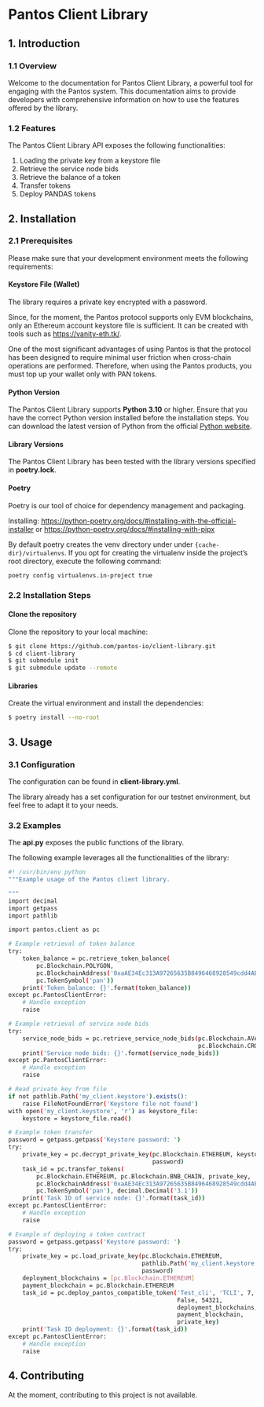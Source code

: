# Pantos Client Library

## 1. Introduction

### 1.1 Overview

Welcome to the documentation for Pantos Client Library, a powerful tool for engaging with the Pantos system. This documentation aims to provide developers with comprehensive information on how to use the features offered by the library.

### 1.2 Features

The Pantos Client Library API exposes the following functionalities:

1. Loading the private key from a keystore file
2. Retrieve the service node bids
3. Retrieve the balance of a token
4. Transfer tokens
5. Deploy PANDAS tokens

## 2. Installation

### 2.1  Prerequisites

Please make sure that your development environment meets the following requirements:

#### Keystore File (Wallet)

The library requires a private key encrypted with a password. 

Since, for the moment, the Pantos protocol supports only EVM blockchains, only an Ethereum account keystore file is sufficient. It can be created with tools such as https://vanity-eth.tk/.

One of the most significant advantages of using Pantos is that the protocol has been designed to require minimal user friction when cross-chain operations are performed. Therefore, when using the Pantos products, you must top up your wallet only with PAN tokens.

#### Python Version

The Pantos Client Library supports **Python 3.10** or higher. Ensure that you have the correct Python version installed before the installation steps. You can download the latest version of Python from the official [Python website](https://www.python.org/downloads/).

#### Library Versions

The Pantos Client Library has been tested with the library versions specified in **poetry.lock**.

#### Poetry

Poetry is our tool of choice for dependency management and packaging.

Installing: 
https://python-poetry.org/docs/#installing-with-the-official-installer
or
https://python-poetry.org/docs/#installing-with-pipx

By default poetry creates the venv directory under under ```{cache-dir}/virtualenvs```. If you opt for creating the virtualenv inside the project’s root directory, execute the following command:

```bash
poetry config virtualenvs.in-project true
```

### 2.2  Installation Steps

#### Clone the repository

Clone the repository to your local machine:

```bash
$ git clone https://github.com/pantos-io/client-library.git
$ cd client-library
$ git submodule init
$ git submodule update --remote
```

#### Libraries

Create the virtual environment and install the dependencies:

```bash
$ poetry install --no-root
```

## 3. Usage

### 3.1 Configuration

The configuration can be found in **client-library.yml**.

The library already has a set configuration for our testnet environment, but feel free to adapt it to your needs.

### 3.2 Examples

The **api.py** exposes the public functions of the library.

The following example leverages all the functionalities of the library:

```bash
#! /usr/bin/env python
"""Example usage of the Pantos client library.

"""
import decimal
import getpass
import pathlib

import pantos.client as pc

# Example retrieval of token balance
try:
    token_balance = pc.retrieve_token_balance(
        pc.Blockchain.POLYGON,
        pc.BlockchainAddress('0xaAE34Ec313A97265635B8496468928549cdd4AB7'),
        pc.TokenSymbol('pan'))
    print('Token balance: {}'.format(token_balance))
except pc.PantosClientError:
    # Handle exception
    raise

# Example retrieval of service node bids
try:
    service_node_bids = pc.retrieve_service_node_bids(pc.Blockchain.AVALANCHE,
                                                      pc.Blockchain.CRONOS)
    print('Service node bids: {}'.format(service_node_bids))
except pc.PantosClientError:
    # Handle exception
    raise

# Read private key from file
if not pathlib.Path('my_client.keystore').exists():
    raise FileNotFoundError('Keystore file not found')
with open('my_client.keystore', 'r') as keystore_file:
    keystore = keystore_file.read()

# Example token transfer
password = getpass.getpass('Keystore password: ')
try:
    private_key = pc.decrypt_private_key(pc.Blockchain.ETHEREUM, keystore,
                                         password)
    task_id = pc.transfer_tokens(
        pc.Blockchain.ETHEREUM, pc.Blockchain.BNB_CHAIN, private_key,
        pc.BlockchainAddress('0xaAE34Ec313A97265635B8496468928549cdd4AB7'),
        pc.TokenSymbol('pan'), decimal.Decimal('3.1'))
    print('Task ID of service node: {}'.format(task_id))
except pc.PantosClientError:
    # Handle exception
    raise

# Example of deploying a token contract
password = getpass.getpass('Keystore password: ')
try:
    private_key = pc.load_private_key(pc.Blockchain.ETHEREUM,
                                      pathlib.Path('my_client.keystore'),
                                      password)
    deployment_blockchains = [pc.Blockchain.ETHEREUM]
    payment_blockchain = pc.Blockchain.ETHEREUM
    task_id = pc.deploy_pantos_compatible_token('Test_cli', 'TCLI', 7, True,
                                                False, 54321,
                                                deployment_blockchains,
                                                payment_blockchain,
                                                private_key)
    print('Task ID deployment: {}'.format(task_id))
except pc.PantosClientError:
    # Handle exception
    raise
```

## 4. Contributing

At the moment, contributing to this project is not available. 
